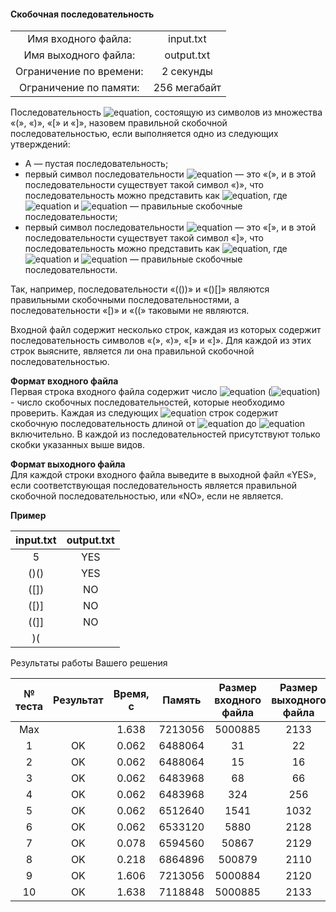 #### Скобочная последовательность ####


|                          |              |
|:------------------------:|:------------:|
| Имя входного файла:      | input.txt    |
| Имя выходного файла:     | output.txt   |
| Ограничение по времени:  | 2 секунды    |
| Ограничение по памяти:   | 256 мегабайт |

Последовательность ![equation](http://latex.codecogs.com/svg.latex?\inline&space;A), состоящую из символов из множества «(», «)», «[» и «]», назовем правильной скобочной последовательностью, если выполняется одно из следующих утверждений:

* A — пустая последовательность;
* первый символ последовательности ![equation](http://latex.codecogs.com/svg.latex?\inline&space;A) — это «(», и в этой последовательности существует такой символ «)», что последовательность можно представить как ![equation](https://latex.codecogs.com/svg.latex?\inline&space;A&space;=&space;(B)C), где ![equation](http://latex.codecogs.com/svg.latex?\inline&space;B) и ![equation](http://latex.codecogs.com/svg.latex?\inline&space;C) — правильные скобочные последовательности;
* первый символ последовательности ![equation](http://latex.codecogs.com/svg.latex?\inline&space;A) — это «[», и в этой последовательности существует такой символ «]», что последовательность можно представить как ![equation](https://latex.codecogs.com/svg.latex?\inline&space;A&space;=&space;[B]C), где ![equation](http://latex.codecogs.com/svg.latex?\inline&space;B) и ![equation](http://latex.codecogs.com/svg.latex?\inline&space;C) — правильные скобочные последовательности.

Так, например, последовательности «(())» и «()[]» являются правильными скобочными последовательностями, а последовательности «[)» и «((» таковыми не являются.

Входной файл содержит несколько строк, каждая из которых содержит последовательность символов «(», «)», «[» и «]». Для каждой из этих строк выясните, является ли она правильной скобочной последовательностью.

__Формат входного файла__<br>
Первая строка входного файла содержит число ![equation](http://latex.codecogs.com/svg.latex?\inline&space;N) (![equation](https://latex.codecogs.com/svg.latex?\inline&space;1&space;\le&space;N&space;\le&space;500)) - число скобочных последовательностей, которые необходимо проверить. Каждая из следующих ![equation](http://latex.codecogs.com/svg.latex?\inline&space;N) строк содержит скобочную последовательность длиной от ![equation](http://latex.codecogs.com/svg.latex?\inline&space;1) до ![equation](http://latex.codecogs.com/svg.latex?\inline&space;10^4) включительно. В каждой из последовательностей присутствуют только скобки указанных выше видов.

__Формат выходного файла__<br>
Для каждой строки входного файла выведите в выходной файл «YES», если соответствующая последовательность является правильной скобочной последовательностью, или «NO», если не является.

__Пример__

|  input.txt  |  output.txt  |
|:-----------:|:------------:|
| 5           | YES          |
| ()()        | YES          |
| ([])        | NO           |
| ([)]        | NO           |
| ((]]        | NO           |
| )(          |              |

Результаты работы Вашего решения

| № теста | Результат | Время, с |  Память  | Размер входного файла | Размер выходного файла |
|:-------:|:---------:|:--------:|:--------:|:---------------------:|:----------------------:|
|  Max	  |           |	  1.638	 |  7213056 |        5000885        |         2133           |
|    1    |    OK     |   0.062	 |  6488064	|             31        |           22           |
|    2    |    OK     |   0.062	 |  6488064	|             15        |           16           |
|    3    |    OK     |   0.062	 |  6483968	|             68        |           66           |
|    4    |    OK     |   0.062	 |  6483968	|            324        |          256           |
|    5    |    OK     |   0.062	 |  6512640	|           1541        |         1032           |
|    6    |    OK     |   0.062	 |  6533120	|           5880        |         2128           |
|    7    |    OK     |   0.078	 |  6594560	|          50867        |         2129           |
|    8    |    OK     |   0.218	 |  6864896	|         500879        |         2110           |
|    9    |    OK     |   1.606	 |  7213056	|        5000884	    |         2120           |
|   10    |    OK     |   1.638	 |  7118848	|        5000885	    |         2133           |

